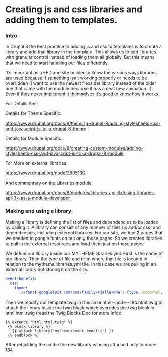 # Creating js and css libraries and adding them to templates.

### Intro
In Drupal 8 the best practice to adding js and css to templates is to create a library and add that library in the template. This allows us to add libraries with granular control instead of loading them all globally. But this means that we need to start handling our files differently.

It’s important as a FED and site builder to know the various ways libraries are used because if something isn’t working properly or needs to be overridden (I want to use the newest flexsider library instead of the older one that came with the module because it has a neat new animation…). Even if they never implement it themselves it’s good to know how it works.

For Details See:

Details for Theme Specific:

https://www.drupal.org/docs/8/theming-drupal-8/adding-stylesheets-css-and-javascript-js-to-a-drupal-8-theme

Details for Module Specific:

https://www.drupal.org/docs/8/creating-custom-modules/adding-stylesheets-css-and-javascript-js-to-a-drupal-8-module

For More on external libraries:

https://www.drupal.org/node/2605130

And commentary on the Libraries module:

https://www.drupal.org/docs/8/modules/libraries-api-8x/using-libraries-api-3x-as-a-module-developer 

### Making and using a library:

Making a library is defining the list of files and dependencies to be loaded by calling it. A library can consist of any number of files (js and/or css) and dependencies, including external libraries. For our site, we had 2 pages that we needed to google fonts on but only those pages. So we created libraries to pull in the external resources and load them just on those pages.

We define our library inside our MYTHEME.libraries.yml.
First is the name of our library. Then the type of file and then where that file is located in relation to the mytheme.libraries.yml file. In this case we are pulling in an external library not storing it on the site. 
```yaml
event-benefit:
  css:
    theme:
      '//fonts.googleapis.com/css?family=Fjalla+One': {type: external, minitied: true}
```

Then we modify our template.twig in this case html--node--184.html.twig to attach the library inside the twig block which overrides the twig block in html.html.twig (read the Twig Blocks Doc for more info):

```twig
{% extends "html.html.twig" %}
 {% block library %}
   {{ attach_library('mytheme/event-benefit') }}
 {% endblock %}
```

After rebuilding the cache the new library is being attached only to node-184.

